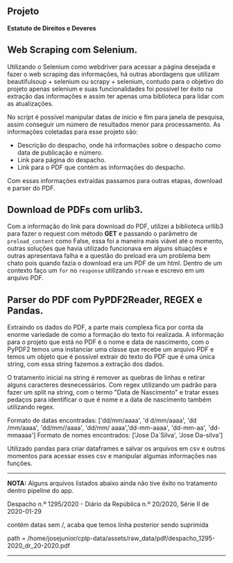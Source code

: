 ## Projeto

**Estatuto de Direitos e Deveres**

## Web Scraping com Selenium.

Utilizando o Selenium como webdriver para acessar a página desejada e fazer o web scraping das informações, há outras abordagens que utilizam beautifulsoup + selenium ou scrapy + selenium, contudo para o objetivo do projeto apenas selenium e suas funcionalidades foi possível ter êxito na extração das informações e assim ter apenas uma biblioteca para lidar com as atualizações.

No script é possível manipular datas de início e fim para janela de pesquisa, assim conseguir um número de resultados menor para processamento. As informações coletadas para esse projeto são:

 - Descrição do despacho, onde há informações sobre o despacho como data de publicação e número.
 - Link para página do despacho.
 - Link para o PDF que contém as informações do despacho.

Com essas informações extraídas passamos para outras etapas, download e parser do PDF.

## Download de PDFs com urlib3.

Com a informação do link para download do PDF, utilizei a biblioteca urllib3 para fazer o request com método **GET** e passando o parâmetro de ```preload_content``` como False, essa foi a maneira mais viável até o momento, outras soluções que havia utilizado funcionava em alguns situações e outras apresentava falha e a questão do preload era um problema bem chato pois quando fazia o download era um PDF de um html. Dentro de um contexto faço um ```for``` no ```response``` utilizando ```stream``` e escrevo em um arquivo PDF. 

## Parser do PDF com PyPDF2Reader, REGEX e Pandas.

Extraindo os dados do PDF, a parte mais complexa fica por conta da enorme variedade de como a formação do texto foi realizada. A informação para o projeto que está no PDF é o nome e data de nascimento, com o PyPDF2 temos uma instanciar uma classe que recebe um arquivo PDF e temos um objeto que é possível extrair do texto do PDF que é uma única string, com essa string fazemos a extração dos dados.

O tratamento inicial na string é remover as quebras de linhas e retirar alguns caracteres desnecessários. Com regex utilizando um padrão para fazer um split na string, com o termo "Data de Nascimento" e tratar esses pedaços para identificar o que é nome e a data de nascimento também utilizando regex.


Formato de datas encontradas: ['dd/mm/aaaa', 'd d/mm/aaaa', 'dd /mm/aaaa', 'dd/mm//aaaa', 'dd/mm/ aaaa','dd-mm-aaaa', 'dd-mm-aa', 'dd-mmaaaa']
Formato de nomes encontrados: ['Jose Da`Silva', 'Jose Da-silva']

Utilizado pandas para criar dataframes e salvar os arquivos em csv e outros momentos para acessar esses csv e manipular algumas informações nas funções. 

***
**NOTA:** Alguns arquivos listados abaixo ainda não tive êxito no tratamento dentro pipeline do app.

Despacho n.º 1295/2020 - Diário da República n.º 20/2020, Série II de 2020-01-29

contém datas sem /, acaba que temos linha posterior sendo suprimida

path = /home/josejunior/cplp-data/assets/raw_data/pdf/despacho_1295-2020_dr_20-2020.pdf

***
